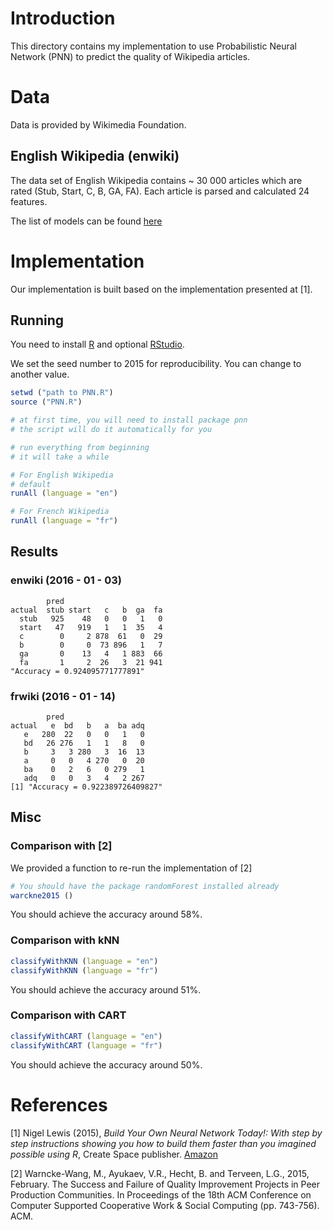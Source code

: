 # Introduction

This directory contains my implementation to use Probabilistic Neural Network (PNN) to predict the quality of Wikipedia articles.

# Data

Data is provided by Wikimedia Foundation.

## English Wikipedia (enwiki)

The data set of English Wikipedia contains ~ 30 000 articles which are rated (Stub, Start, C, B, GA, FA). Each article is parsed and calculated 24 features.

The list of models can be found [here](https://github.com/wiki-ai/wikiclass/blob/master/wikiclass/feature_lists/enwiki.py)

# Implementation

Our implementation is built based on the implementation presented at [1].

## Running

You need to install [R](https://www.r-project.org/) and optional [RStudio](https://www.rstudio.com/).

We set the seed number to 2015 for reproducibility. You can change to another value.

```r
setwd ("path to PNN.R")
source ("PNN.R")

# at first time, you will need to install package pnn
# the script will do it automatically for you

# run everything from beginning
# it will take a while

# For English Wikipedia
# default
runAll (language = "en")

# For French Wikipedia
runAll (language = "fr")
```

## Results 

### enwiki (2016 - 01 - 03)

```
        pred
actual  stub start   c   b  ga  fa
  stub   925    48   0   0   1   0
  start   47   919   1   1  35   4
  c        0     2 878  61   0  29
  b        0     0  73 896   1   7
  ga       0    13   4   1 883  66
  fa       1     2  26   3  21 941
"Accuracy = 0.924095771777891"
```

### frwiki (2016 - 01 - 14)

```
        pred
actual   e  bd   b   a  ba adq
   e   280  22   0   0   1   0
   bd   26 276   1   1   8   0
   b     3   3 280   3  16  13
   a     0   0   4 270   0  20
   ba    0   2   6   0 279   1
   adq   0   0   3   4   2 267
[1] "Accuracy = 0.922389726409827"
```

## Misc

### Comparison with [2]

We provided a function to re-run the implementation of [2]

```r
# You should have the package randomForest installed already
warckne2015 ()
```
You should achieve the accuracy around 58%.

### Comparison with kNN

```r
classifyWithKNN (language = "en")
classifyWithKNN (language = "fr")
```

You should achieve the accuracy around 51%.

### Comparison with CART

```r
classifyWithCART (language = "en")
classifyWithCART (language = "fr")
```

You should achieve the accuracy around 50%.



# References

[1] Nigel Lewis (2015), *Build Your Own Neural Network Today!: With step by step instructions showing you how to build them faster than you imagined possible using R*, Create Space publisher. [Amazon](http://www.amazon.com/Build-Your-Neural-Network-Today/dp/1519101236/ref=sr_1_1?ie=UTF8&qid=1451808556&sr=8-1&keywords=build+your+own+neural+network+todays)

[2] Warncke-Wang, M., Ayukaev, V.R., Hecht, B. and Terveen, L.G., 2015, February. The Success and Failure of Quality Improvement Projects in Peer Production Communities. In Proceedings of the 18th ACM Conference on Computer Supported Cooperative Work & Social Computing (pp. 743-756). ACM.